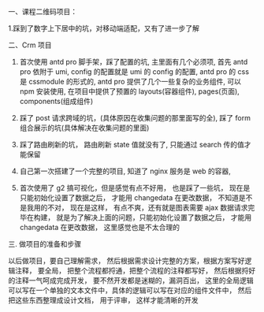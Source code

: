 一、课程二维码项目：

1.踩到了数字上下居中的坑，对移动端适配，又有了进一步了解

二、Crm 项目

1. 首次使用 antd pro 脚手架，踩了配置的坑, 主里面有几个必须项, 首先 antd pro 依附于 umi, config 的配置就是 umi 的 config 的配置, antd pro 的 css 是 cssmodule 的形式的, antd pro 提供了几个一些复杂的业务组件, 可以 npm 安装使用, 在项目中提供了预置的 layouts(容器组件), pages(页面), components(组成组件)

2. 踩了 post 请求跨域的坑，(具体原因在收集问题的那里面写的全), 踩了 form 组合展示的坑(具体解决在收集问题的里面)
3. 踩了路由刷新的坑， 路由刷新 state 值就没有了, 只能通过 search 传的值才能保留
4. 自己第一次搭建了一个完整的项目, 知道了 nginx 服务是 web 的容器,
5. 首次使用了 g2 搞可视化，但是感觉有点不好用， 也是踩了一些坑， 现在是只能初始化设置了数据之后， 才能用 changedata 在更改数据， 不知道是不是我用的不对， 现在是这样， 有点不爽，还有就是图表需要 ajax 数据请求完毕在构建， 就是为了解决上面的问题，只能初始化设置了数据之后， 才能用 changedata 在更改数据， 这里感觉也是不太合理的

三. 做项目的准备和步骤

以后做项目，要自己理解需求， 然后根据需求设计完整的方案，根据方案写好逻辑注释， 要全局， 把整个流程都捋通，把整个流程的注释都写好， 然后根据捋好的注释一气呵成完成开发， 要不然开发都是迷糊的，漏洞百出， 这里的全局逻辑可以写在一个单独的文本文件中，具体的逻辑可以写在对应的组件文件中， 然后把这些东西整理成设计文档， 用于评审， 这样才能清晰的开发
